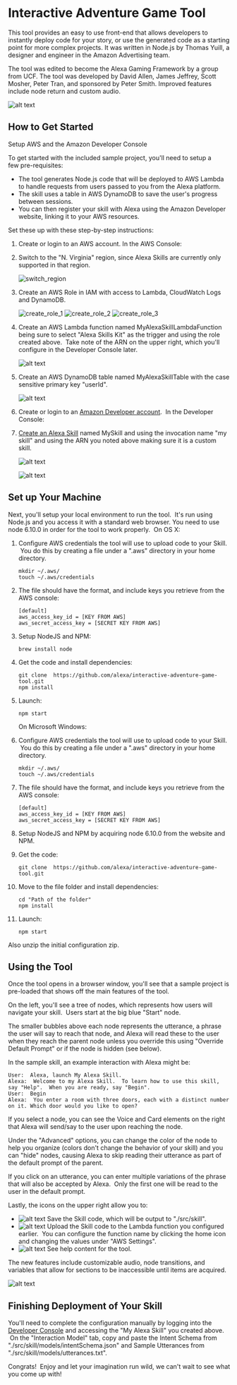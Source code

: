 # Interactive Adventure Game Tool

This tool provides an easy to use front-end that allows developers to instantly
 deploy code for your story, or use the generated code as a starting point for
 more complex projects. It was written in Node.js by Thomas Yuill, a designer
 and engineer in the Amazon Advertising team.
 
The tool was edited to become the Alexa Gaming Framework by a group from UCF.
The tool was developed by David Allen, James Jeffrey, Scott Mosher, Peter Tran,
and sponsored by Peter Smith. Improved features include node return and custom audio.

![alt text](https://cloud.githubusercontent.com/assets/7671574/17309622/a574be7a-57f4-11e6-9ea8-a52f20424bc5.png "Interactive Adventure Game Tool Screenshot")

##  How to Get Started

Setup AWS and the Amazon Developer Console

To get started with the included sample project, you'll need to setup a few pre-requisites:

* The tool generates Node.js code that will be deployed to AWS Lambda to handle requests from users passed to you from the Alexa platform. 
* The skill uses a table in AWS DynamoDB to save the user's progress between sessions.  
* You can then register your skill with Alexa using the Amazon Developer website, linking it to your AWS resources.

Set these up with these step-by-step instructions:

1. Create or login to an AWS account. In the AWS Console:
  1. Switch to the "N. Virginia" region, since Alexa Skills are currently only supported in that region.
  
     ![switch_region](https://user-images.githubusercontent.com/18518788/38746496-a11690f6-3f15-11e8-8326-a6487e0064e2.png "AWS Switch Region Screenshot") 
  
  1. Create an AWS Role in IAM with access to Lambda, CloudWatch Logs and DynamoDB.
  
     ![create_role_1](https://user-images.githubusercontent.com/18518788/38746616-134d85c6-3f16-11e8-841a-a09f15b84e3e.png "AWS Create Role Screenshot 1")
     ![create_role_2](https://user-images.githubusercontent.com/18518788/38746753-79f0dcd8-3f16-11e8-986f-ef6588ded620.png "AWS Create Role Screenshot 2")
     ![create_role_3](https://user-images.githubusercontent.com/18518788/38747037-86dcd612-3f17-11e8-975e-73ef8698297b.png "AWS Create Role Screenshot 3")

  1. Create an AWS Lambda function named MyAlexaSkillLambdaFunction being sure to select "Alexa Skills Kit" as the trigger and using the role created above.  Take note of the ARN on the upper right, which you'll configure in the Developer Console later.
  
     ![alt text](https://user-images.githubusercontent.com/18518788/38747198-12d92936-3f18-11e8-8845-098d6f332cfb.png "AWS Lambda Create Trigger Screenshot")

  1. Create an AWS DynamoDB table named MyAlexaSkillTable with the case sensitive primary key "userId".

     ![alt text](https://cloud.githubusercontent.com/assets/7671574/17307587/b80787f2-57ea-11e6-9be2-3df26e8e5947.png "AWS DynamoDB Screenshot")

1. Create or login to an [Amazon Developer account](https://developer.amazon.com).  In the Developer Console: 
  1. [Create an Alexa Skill](https://developer.amazon.com/public/solutions/alexa/alexa-skills-kit/docs/developing-an-alexa-skill-as-a-lambda-function) named MySkill and using the invocation name "my skill" and using the ARN you noted above making sure it is a custom skill.

     ![alt text](https://user-images.githubusercontent.com/18518788/38747438-df0d5e64-3f18-11e8-9f37-b3282dc79bf6.png "Developer Portal Skill Information Screenshot")

     ![alt text](https://user-images.githubusercontent.com/18518788/38747659-916bc8de-3f19-11e8-8744-edfe55168f37.png "Developer Portal Configuration Screenshot")

## Set up Your Machine

Next, you'll setup your local environment to run the tool.  It's run using Node.js and you access it with a standard web browser. You need to use node 6.10.0 in order for the tool to work properly.  On OS X:

1. Configure AWS credentials the tool will use to upload code to your Skill.  You do this by creating a file under a ".aws" directory in your home directory.

    ```
    mkdir ~/.aws/
    touch ~/.aws/credentials
    ```

2. The file should have the format, and include keys you retrieve from the AWS console:

    ```
    [default]
    aws_access_key_id = [KEY FROM AWS]
    aws_secret_access_key = [SECRET KEY FROM AWS]
    ```

3.	Setup NodeJS and NPM:

    ```
    brew install node
    ```

4.	Get the code and install dependencies:

    ```
    git clone  https://github.com/alexa/interactive-adventure-game-tool.git
    npm install
    ```

5.	Launch:

    ```
    npm start
    ```

	On Microsoft Windows:
	
1. Configure AWS credentials the tool will use to upload code to your Skill.  You do this by creating a file under a ".aws" directory in your home directory.

    ```
    mkdir ~/.aws/
    touch ~/.aws/credentials
    ```

2. The file should have the format, and include keys you retrieve from the AWS console:

    ```
    [default]
    aws_access_key_id = [KEY FROM AWS]
    aws_secret_access_key = [SECRET KEY FROM AWS]
    ```

3.	Setup NodeJS and NPM by acquiring node 6.10.0 from the website and NPM.

4.	Get the code:

    ```
    git clone  https://github.com/alexa/interactive-adventure-game-tool.git
    ```

5.  Move to the file folder and install dependencies:

	```
	cd "Path of the folder"
	npm install
    ```
	
6.	Launch:

    ```
    npm start
    ```
	
Also unzip the initial configuration zip.

## Using the Tool

Once the tool opens in a browser window, you'll see that a sample project is pre-loaded that shows off the main features of the tool.

On the left, you'll see a tree of nodes, which represents how users will navigate your skill.  Users start at the big blue "Start" node.

The smaller bubbles above each node represents the utterance, a phrase the user will say to reach that node, and Alexa will read these to the user when they reach the parent node unless you override this using "Override Default Prompt" or if the node is hidden (see below).

In the sample skill, an example interaction with Alexa might be:

```
User:  Alexa, launch My Alexa Skill.
Alexa:  Welcome to my Alexa Skill.  To learn how to use this skill, say "Help".  When you are ready, say "Begin".
User:  Begin
Alexa:  You enter a room with three doors, each with a distinct number on it. Which door would you like to open?
```

If you select a node, you can see the Voice and Card elements on the right that Alexa will send/say to the user upon reaching the node.

Under the "Advanced" options, you can change the color of the node to help you organize (colors don't change the behavior of your skill) and you can "hide" nodes, causing Alexa to skip reading their utterance as part of the default prompt of the parent.

If you click on an utterance, you can enter multiple variations of the phrase that will also be accepted by Alexa.  Only the first one will be read to the user in the default prompt.

Lastly, the icons on the upper right allow you to:

* ![alt text](https://cloud.githubusercontent.com/assets/7671574/17307920/48d152f8-57ec-11e6-9bdd-f24c9695ce49.png "Save Icon") Save the Skill code, which will be output to "./src/skill". 
* ![alt text](https://cloud.githubusercontent.com/assets/7671574/17307929/515c27ae-57ec-11e6-8347-3736778f1b41.png "Upload Icon")
 Upload the Skill code to the Lambda function you configured earlier.  You can configure the function name by clicking the home icon and changing the values under "AWS Settings".
* ![alt text](https://cloud.githubusercontent.com/assets/7671574/17307932/53fc7e50-57ec-11e6-8019-00fa8054e53e.png "Help Icon") See help content for the tool.

The new features include customizable audio, node transitions, and variables that allow for sections to be inaccessible until items are acquired.

![alt text](https://user-images.githubusercontent.com/18518788/38817497-81a4b1fa-4166-11e8-9709-e299bac5266b.png "New Tools")

## Finishing Deployment of Your Skill

You'll need to complete the configuration manually by logging into the [Developer Console](https://developer.amazon.com) and accessing the "My Alexa Skill" you created above.  On the "Interaction Model" tab, copy and paste the Intent Schema from "./src/skill/models/intentSchema.json" and Sample Utterances from "./src/skill/models/utterances.txt".

Congrats!  Enjoy and let your imagination run wild, we can't wait to see what you come up with!
